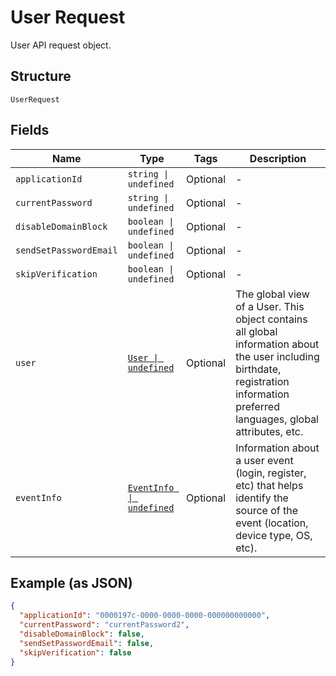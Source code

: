 
# User Request

User API request object.

## Structure

`UserRequest`

## Fields

| Name | Type | Tags | Description |
|  --- | --- | --- | --- |
| `applicationId` | `string \| undefined` | Optional | - |
| `currentPassword` | `string \| undefined` | Optional | - |
| `disableDomainBlock` | `boolean \| undefined` | Optional | - |
| `sendSetPasswordEmail` | `boolean \| undefined` | Optional | - |
| `skipVerification` | `boolean \| undefined` | Optional | - |
| `user` | [`User \| undefined`](../../doc/models/user.md) | Optional | The global view of a User. This object contains all global information about the user including birthdate, registration information  preferred languages, global attributes, etc. |
| `eventInfo` | [`EventInfo \| undefined`](../../doc/models/event-info.md) | Optional | Information about a user event (login, register, etc) that helps identify the source of the event (location, device type, OS, etc). |

## Example (as JSON)

```json
{
  "applicationId": "0000197c-0000-0000-0000-000000000000",
  "currentPassword": "currentPassword2",
  "disableDomainBlock": false,
  "sendSetPasswordEmail": false,
  "skipVerification": false
}
```

